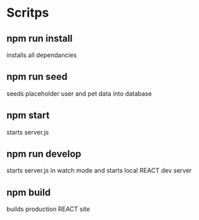 # Scritps

## npm run install

installs all dependancies

## npm run seed

seeds placeholder user and pet data into database

## npm start

starts server.js

## npm run develop

starts server.js in watch mode and starts local REACT dev server

## npm build

builds production REACT site
